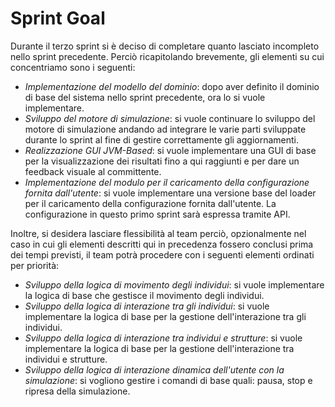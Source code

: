 # Sprint Goal

Durante il terzo sprint si è deciso di completare quanto lasciato incompleto nello sprint precedente. Perciò ricapitolando brevemente, gli elementi su cui concentriamo sono i seguenti:

- *Implementazione del modello del dominio*: dopo aver definito il dominio di base del sistema nello sprint precedente, ora lo si vuole implementare.
- *Sviluppo del motore di simulazione*: si vuole continuare lo sviluppo del motore di simulazione andando ad integrare le varie parti sviluppate durante lo sprint al fine di gestire correttamente gli aggiornamenti.
- *Realizzazione GUI JVM-Based*: si vuole implementare una GUI di base per la visualizzazione dei risultati fino a qui raggiunti e per dare un feedback visuale al committente.
- *Implementazione del modulo per il caricamento della configurazione fornita dall'utente*: si vuole implementare una versione base del loader per il caricamento della configurazione fornita dall'utente. La configurazione in questo primo sprint sarà espressa tramite API.

Inoltre, si desidera lasciare flessibilità al team perciò, opzionalmente nel caso in cui gli elementi descritti qui in precedenza fossero conclusi prima dei tempi previsti, il team potrà procedere con i seguenti elementi ordinati per priorità:

- *Sviluppo della logica di movimento degli individui*: si vuole implementare la logica di base che gestisce il movimento degli individui.
- *Sviluppo della logica di interazione tra gli individui*:  si vuole implementare la logica di base per la gestione dell'interazione tra gli individui.
- *Sviluppo della logica di interazione tra individui e strutture*: si vuole implementare la logica di base per la gestione dell'interazione tra individui e strutture.
- *Sviluppo della logica di interazione dinamica dell'utente con la simulazione*: si vogliono gestire i comandi di base quali: pausa, stop e ripresa della simulazione.